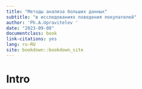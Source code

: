 ```yaml
--- 
title: "Методы анализа больших данных"
subtitle: "в исследованиях поведения покупателей"
author: 'Ph.A.Upravitelev '
date: "2023-09-08"
documentclass: book
link-citations: yes
lang: ru-RU
site: bookdown::bookdown_site
---
```


# Intro

<!-- September 11: [О курсе + задачи продуктовых аналитиков](#c1_intro) -->

<!-- September 18: [Метрики вовлечения и удержания](#c2_engagement) -->
